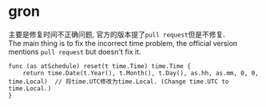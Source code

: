 # gron
主要是修复时间不正确问题, 官方的版本提了`pull request`但是不修复.<br>
The main thing is to fix the incorrect time problem, the official version mentions `pull request` but doesn't fix it.<br>
```golang
func (as atSchedule) reset(t time.Time) time.Time {
	return time.Date(t.Year(), t.Month(), t.Day(), as.hh, as.mm, 0, 0, time.Local)  // 将time.UTC修改为time.Local. (Change time.UTC to time.Local.)
}
```